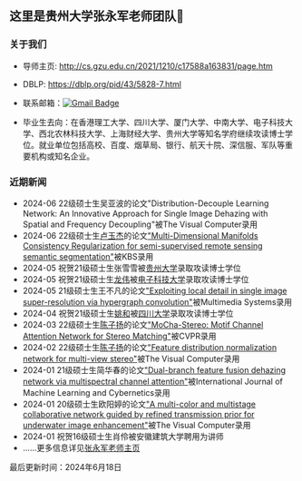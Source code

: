 ## 这里是贵州大学张永军老师团队👋

### 关于我们

- 导师主页: http://cs.gzu.edu.cn/2021/1210/c17588a163831/page.htm

- DBLP: https://dblp.org/pid/43/5828-7.html

- 联系邮箱：[![Gmail Badge](https://img.shields.io/badge/-zyj6667@126.com-c14438?style=flat-square&logo=Gmail&logoColor=white&link=mailto:zyj6667@126.com)](mailto:zyj6667@126.com)

- 毕业生去向：在香港理工大学、四川大学、厦门大学、中南大学、电子科技大学、西北农林科技大学、上海财经大学、贵州大学等知名学府继续攻读博士学位。就业单位包括高校、百度、烟草局、银行、航天十院、深信服、军队等重要机构或知名企业。

### 近期新闻
- 2024-06 22级硕士生吴亚波的论文"Distribution-Decouple Learning Network: An Innovative Approach for Single Image Dehazing with Spatial and Frequency Decoupling"被The Visual Computer录用
- 2024-06 22级硕士生[卢玉杰](https://orcid.org/0009-0008-9786-5946)的论文["Multi-Dimensional Manifolds Consistency Regularization for semi-supervised remote sensing semantic segmentation"](https://www.sciencedirect.com/science/article/pii/S095070512400666X)被KBS录用
- 2024-05 祝贺21级硕士生张雪雪被[贵州大学](http://cs.gzu.edu.cn/2024/0511/c16270a217762/page.htm)录取攻读博士学位
- 2024-05 祝贺21级硕士生[龙伟](https://scholar.google.com/citations?user=CsVTBJoAAAAJ&hl=en)被[电子科技大学](https://www.scse.uestc.edu.cn/info/1015/15961.htm)录取攻读博士学位
- 2024-05 21级硕士生王不凡的论文["Exploiting local detail in single image super-resolution via hypergraph convolution"](https://link.springer.com/article/10.1007/s00530-024-01355-3)被Multimedia Systems录用
- 2024-04 祝贺21级硕士生[姚和](https://scholar.google.com/citations?user=c0qjMAMAAAAJ&hl=en)被[四川大学](https://cs.scu.edu.cn/info/1247/18361.htm)录取攻读博士学位
- 2024-03 22级硕士生[陈子扬](https://scholar.google.com/citations?user=t64KgqAAAAAJ&hl=en&oi=sra)的论文["MoCha-Stereo: Motif Channel Attention Network for Stereo Matching"](https://openaccess.thecvf.com/content/CVPR2024/html/Chen_MoCha-Stereo_Motif_Channel_Attention_Network_for_Stereo_Matching_CVPR_2024_paper.html)被CVPR录用
- 2024-02 22级硕士生[陈子扬](https://scholar.google.com/citations?user=t64KgqAAAAAJ&hl=en&oi=sra)的论文["Feature distribution normalization network for multi-view stereo"](https://link.springer.com/article/10.1007/s00371-024-03334-1)被The Visual Computer录用
- 2024-01 21级硕士生简华春的论文["Dual-branch feature fusion dehazing network via multispectral channel attention"](https://link.springer.com/article/10.1007/s13042-023-02055-6)被International Journal of Machine Learning and Cybernetics录用
- 2024-01 20级硕士生欧阳婷的论文["A multi-color and multistage collaborative network guided by refined transmission prior for underwater image enhancement"](https://link.springer.com/article/10.1007/s00371-023-03215-z)被The Visual Computer录用
- 2024-01 祝贺16级硕士生肖伶被安徽建筑大学聘用为讲师
- ......更多信息详见[张永军老师主页](http://cs.gzu.edu.cn/2021/1210/c17588a163831/page.htm)


最后更新时间：2024年6月18日

<!--

**Here are some ideas to get you started:**

🙋‍♀️ A short introduction - what is your organization all about?
🌈 Contribution guidelines - how can the community get involved?
👩‍💻 Useful resources - where can the community find your docs? Is there anything else the community should know?
🍿 Fun facts - what does your team eat for breakfast?
🧙 Remember, you can do mighty things with the power of [Markdown](https://docs.github.com/github/writing-on-github/getting-started-with-writing-and-formatting-on-github/basic-writing-and-formatting-syntax)
-->

